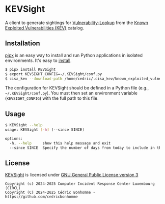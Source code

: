 # KEVSight

A client to generate sightings for
[Vulnerability-Lookup](https://github.com/vulnerability-lookup/vulnerability-lookup) from the
[Known Exploited Vulnerabilities (KEV)](https://www.cisa.gov/known-exploited-vulnerabilities-catalog)
catalog.


## Installation

[pipx](https://github.com/pypa/pipx) is an easy way to install and run Python applications in isolated environments.
It's easy to [install](https://github.com/pypa/pipx?tab=readme-ov-file#on-linux).

```bash
$ pipx install KEVSight
$ export KEVSIGHT_CONFIG=~/.KEVSight/conf.py
$ cisa_kev --download-path /home/cedric/.cisa_kev/known_exploited_vulnerabilities.json  download
```

The configuration for KEVSight should be defined in a Python file (e.g., ``~/.KEVSight/conf.py``).
You must then set an environment variable (``KEVSIGHT_CONFIG``) with the full path to this file.


## Usage

```bash
$ KEVSight --help
usage: KEVSight [-h] [--since SINCE]

options:
  -h, --help     show this help message and exit
  --since SINCE  Specify the number of days from today to include in the query
```



## License

[KEVSight](https://github.com/vulnerability-lookup/KEVSight) is licensed under
[GNU General Public License version 3](https://www.gnu.org/licenses/gpl-3.0.html)

~~~
Copyright (c) 2024-2025 Computer Incident Response Center Luxembourg (CIRCL)
Copyright (C) 2024-2025 Cédric Bonhomme - https://github.com/cedricbonhomme
~~~
